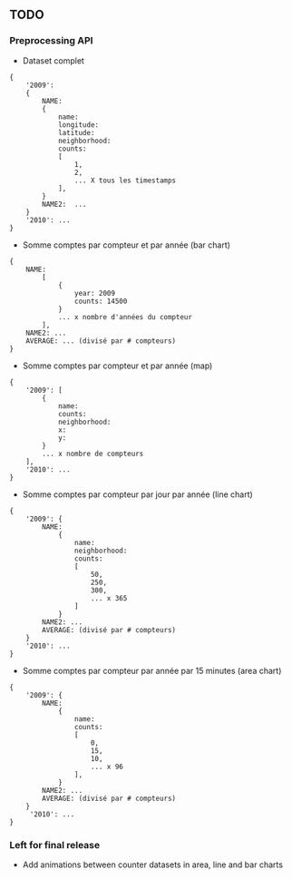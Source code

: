 ## TODO

### Preprocessing API
- Dataset complet
```
{
    '2009':
    {
        NAME: 
        {
            name: 
            longitude:
            latitude: 
            neighborhood:
            counts: 
            [
                1,
                2,
                ... X tous les timestamps
            ],
        }
        NAME2:  ...
    }
    '2010': ...
}
```
- Somme comptes par compteur et par année (bar chart)
```
{
    NAME: 
        [
            {
                year: 2009
                counts: 14500
            }
            ... x nombre d'années du compteur
        ],
    NAME2: ...
    AVERAGE: ... (divisé par # compteurs)
}
```
- Somme comptes par compteur et par année (map)
```
{
    '2009': [
        {
            name: 
            counts: 
            neighborhood: 
            x:
            y:
        }
        ... x nombre de compteurs
    ],
    '2010': ...
}
```
- Somme comptes par compteur par jour par année  (line chart)
```
{
    '2009': {
        NAME:
            {
                name:
                neighborhood:
                counts:
                [
                    50,
                    250,
                    300,
                    ... x 365
                ]
            }
        NAME2: ...
        AVERAGE: (divisé par # compteurs)
    }
    '2010': ...
}
```
- Somme comptes par compteur par année par 15 minutes (area chart)
```
{
    '2009': {
        NAME:
            {
                name:
                counts:
                [
                    0,
                    15,
                    10,
                    ... x 96
                ],
            }
        NAME2: ...
        AVERAGE: (divisé par # compteurs)
    }
     '2010': ...
}
```

### Left for final release
- Add animations between counter datasets in area, line and bar charts
